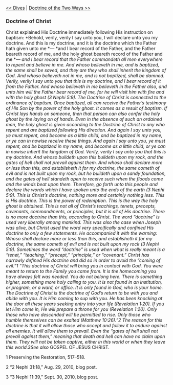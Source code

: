 [<< Dives](Dives.md)  |  [Doctrine of the Two Ways >>](Doctrine%20of%20the%20Two%20Ways.md)

### Doctrine of Christ
Christ explained His Doctrine immediately following His instruction on baptism: *Behold, verily, verily I say unto you, I will declare unto you my doctrine. And this is my doctrine, and it is the doctrine which the Father hath given unto me *— *and I bear record of the Father, and the Father beareth record of me, and the holy ghost beareth record of the Father and me *— *and I bear record that the Father commandeth all men everywhere to repent and believe in me. And whoso believeth in me, and is baptized, the same shall be saved, and they are they who shall inherit the kingdom of God. And whoso believeth not in me, and is not baptized, shall be damned. Verily, verily I say unto you that this is my doctrine, and I bear record of it from the Father. And whoso believeth in me believeth in the Father also, and unto him will the Father bear record of me, for he will visit him with fire and with the holy ghost *(3 Nephi 5:9). The Doctrine of Christ is connected to the ordinance of baptism. Once baptized, all can receive the Father’s testimony of His Son by the power of the holy ghost. It comes as a result of baptism. If Christ lays hands on someone, then that person can also confer the holy ghost by the laying on of hands. Even in the absence of such an ordained man, the holy ghost is given according to the Doctrine of Christ to any who repent and are baptized following His direction. *And again I say unto you, ye must repent, and become as a little child, and be baptized in my name, or ye can in nowise receive these things. And again I say unto you, ye must repent, and be baptized in my name, and become as a little child, or ye can in nowise inherit the kingdom of God. Verily, verily I say unto you that this is my doctrine. And whoso buildeth upon this buildeth upon my rock, and the gates of hell shall not prevail against them. And whoso shall declare more or less than this, and establisheth it for my doctrine, the same cometh of evil and is not built upon my rock, but he buildeth upon a sandy foundation, and the gates of hell standeth open to receive such when the floods come and the winds beat upon them. Therefore, go forth unto this people and declare the words which I have spoken unto the ends of the earth* (3 Nephi 5:9). This is Christ’s doctrine, nothing more and certainly nothing less. This is His doctrine. This is the power of redemption. This is the way the holy ghost is obtained. This is not all of Christ’s teachings, tenets, precepts, covenants, commandments, or principles, but it is all of His doctrine. There is no more doctrine than this, according to Christ. The word “doctrine” is used very liberally among mankind. This was also the case when Joseph was alive, but Christ used the word very specifically and confined His doctrine to only a few statements. He accompanied it with the warning: *Whoso shall declare more or less than this, and establisheth it for my doctrine, the same cometh of evil and is not built upon my rock* (3 Nephi 5:9). Sometimes the word “doctrine” is used when what is really meant is a “tenet,” “teaching,” “precept,” “principle,” or “covenant.” Christ has narrowly defined His doctrine and did so in order to avoid the “coming of evil*.”*1 “This doctrine of Christ will bring you in contact with God. You were meant to return to the Family you came from. It is the homecoming you have always felt was needed. You do not belong here. There is something higher, something more holy calling to you. It is not found in an institution, or program, or a ward, or office. It is only found in God, who is your home. The Doctrine of Christ is the doctrine of God’s return to be with you and abide with you. It is Him coming to sup with you. He has been knocking at the door all these years seeking entry into your life (Revelation 1:20). If you let Him come in, He will prepare a throne for you (Revelation 1:20). Only those who have descended will be permitted to rise. Only those who humble themselves can be exalted (Matthew 10:26).”2 The reason for this doctrine is that it will allow those who accept and follow it to endure against all enemies. It will allow them to prevail. Even the “gates of hell shall not prevail against them,” meaning that death and hell can have no claim upon them. They will not be taken captive, either in this world or when they leave this world.3*See also* GOSPEL OF JESUS CHRIST.



1 Preserving the Restoration, 517–518.


2 “2 Nephi 31:18,” Aug. 29, 2010, blog post.


3 “3 Nephi 11:39,” Sept. 30, 2010, blog post.